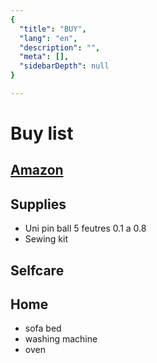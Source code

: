 ```yaml
---
{
  "title": "BUY",
  "lang": "en",
  "description": "",
  "meta": [],
  "sidebarDepth": null
}

---
```

# Buy list

## [Amazon](https://www.amazon.fr/hz/wishlist/ls/VJ11KMHD5FI1?ref_=wl_share "Amazon")

## Supplies

* Uni pin ball 5 feutres 0.1 a 0.8
* Sewing kit

## Selfcare

## Home

* sofa bed
* washing machine
* oven